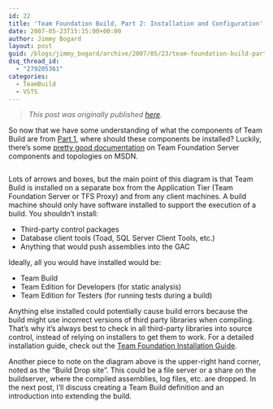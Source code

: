 ```yaml
---
id: 22
title: 'Team Foundation Build, Part 2: Installation and Configuration'
date: 2007-05-23T15:15:00+00:00
author: Jimmy Bogard
layout: post
guid: /blogs/jimmy_bogard/archive/2007/05/23/team-foundation-build-part-2-installation-and-configuration.aspx
dsq_thread_id:
  - "279205361"
categories:
  - TeamBuild
  - VSTS
---
```

> _This post was originally published [here](http://grabbagoft.blogspot.com/2007/05/img-border-0-so-now-that-we-have-some.html)._

So now that we have some understanding of what the components of Team Build are from [Part 1](http://www.lostechies.com/blogs/jimmy_bogard/archive/2007/05/22/team-foundation-build-part-1.aspx), where should these components be installed? Luckily, there&#8217;s some [pretty good documentation](http://msdn2.microsoft.com/en-us/library/ms181710%28VS.80%29.aspx) on Team Foundation Server components and topologies on MSDN.

[<img style="cursor: pointer" src="http://bp0.blogger.com/_poAbnIVuAzE/RngCLyuzsbI/AAAAAAAAAA0/4SxO0APIyo0/s400/Team+Build.JPG" alt="" border="0" />](http://bp0.blogger.com/_poAbnIVuAzE/RngCLyuzsbI/AAAAAAAAAA0/4SxO0APIyo0/s1600-h/Team+Build.JPG)

Lots of arrows and boxes, but the main point of this diagram is that Team Build is installed on a separate box from the Application Tier (Team Foundation Server or TFS Proxy) and from any client machines. A build machine should only have software installed to support the execution of a build. You shouldn&#8217;t install:

  * Third-party control packages 
  * Database client tools (Toad, SQL Server Client Tools, etc.) 
  * Anything that would push assemblies into the GAC

Ideally, all you would have installed would be:

  * Team Build 
  * Team Edition for Developers (for static analysis) 
  * Team Edition for Testers (for running tests during a build)

Anything else installed could potentially cause build errors because the build might use incorrect versions of third party libraries when compiling. That&#8217;s why it&#8217;s always best to check in all third-party libraries into source control, instead of relying on installers to get them to work. For a detailed installation guide, check out the [Team Foundation Installation Guide](http://www.microsoft.com/downloads/details.aspx?familyid=e54bf6ff-026b-43a4-ade4-a690388f310e&displaylang=en).

Another piece to note on the diagram above is the upper-right hand corner, noted as the &#8220;Build Drop site&#8221;. This could be a file server or a share on the buildserver, where the compiled assemblies, log files, etc. are dropped. In the next post, I&#8217;ll discuss creating a Team Build definition and an introduction into extending the build.